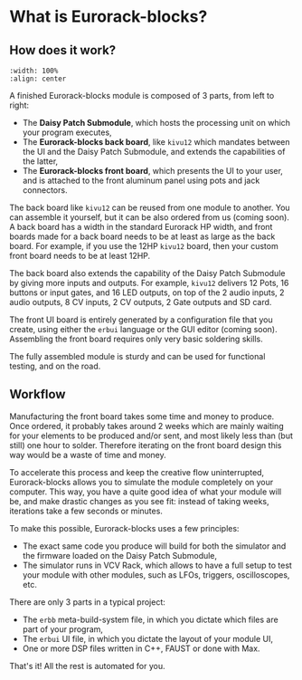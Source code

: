 # What is Eurorack-blocks?

## How does it work?

```{image} what-boards.png
:width: 100%
:align: center
```

A finished Eurorack-blocks module is composed of 3 parts, from left to right:
- The **Daisy Patch Submodule**, which hosts the processing unit on which your program executes,
- The **Eurorack-blocks back board**, like `kivu12` which mandates between the UI and the Daisy Patch Submodule, and extends the capabilities of the latter,
- The **Eurorack-blocks front board**, which presents the UI to your user, and is attached to the front aluminum panel using pots and jack connectors.

The back board like `kivu12` can be reused from one module to another. You can assemble it yourself, but it can be also ordered from us (coming soon). A back board has a width in the standard Eurorack HP width, and front boards made for a back board needs to be at least as large as the back board. For example, if you use the 12HP `kivu12` board, then your custom front board needs to be at least 12HP.

The back board also extends the capability of the Daisy Patch Submodule by giving more inputs and outputs.
For example, `kivu12` delivers 12 Pots, 16 buttons or input gates, and 16 LED outputs, on top of the 2 audio inputs, 2 audio outputs, 8 CV inputs, 2 CV outputs, 2 Gate outputs and SD card.

The front UI board is entirely generated by a configuration file that you create, using either the `erbui` language or the GUI editor (coming soon). Assembling the front board requires only very basic soldering skills.

The fully assembled module is sturdy and can be used for functional testing, and on the road.

 
## Workflow

Manufacturing the front board takes some time and money to produce. Once ordered, it probably takes around 2 weeks which are mainly waiting for your elements to be produced and/or sent, and most likely less than (but still) one hour to solder. Therefore iterating on the front board design this way would be a waste of time and money.

To accelerate this process and keep the creative flow uninterrupted, Eurorack-blocks allows you to simulate the module completely on your computer. This way, you have a quite good idea of what your module will be, and make drastic changes as you see fit: instead of taking weeks, iterations take a few seconds or minutes.

To make this possible, Eurorack-blocks uses a few principles:
- The exact same code you produce will build for both the simulator and the firmware loaded on the Daisy Patch Submodule,
- The simulator runs in VCV Rack, which allows to have a full setup to test your module with other modules, such as LFOs, triggers, oscilloscopes, etc.

There are only 3 parts in a typical project:
- The `erbb` meta-build-system file, in which you dictate which files are part of your program,
- The `erbui` UI file, in which you dictate the layout of your module UI,
- One or more DSP files written in C++, FAUST or done with Max.

That's it! All the rest is automated for you.
